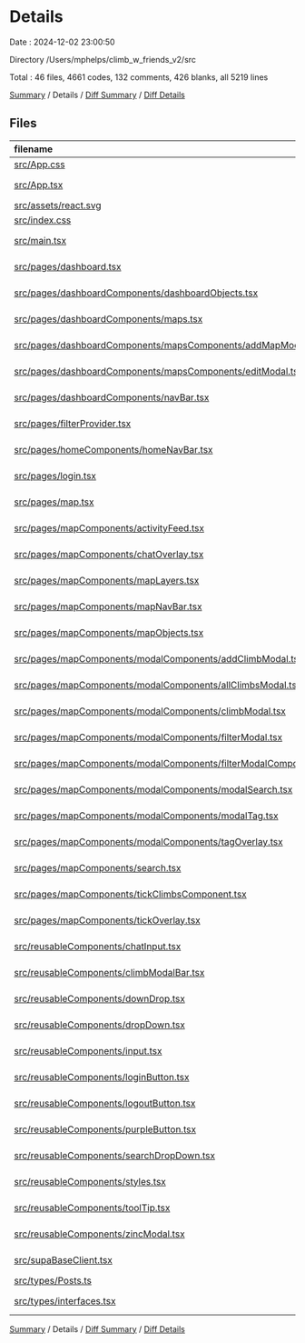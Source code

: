 # Details

Date : 2024-12-02 23:00:50

Directory /Users/mphelps/climb_w_friends_v2/src

Total : 46 files, 4661 codes, 132 comments, 426 blanks, all 5219 lines

[Summary](results.md) / Details / [Diff Summary](diff.md) / [Diff Details](diff-details.md)

## Files

| filename                                                                                                                                                                      | language       | code | comment | blank | total |
| :---------------------------------------------------------------------------------------------------------------------------------------------------------------------------- | :------------- | ---: | ------: | ----: | ----: |
| [src/App.css](/src/App.css)                                                                                                                                                   | CSS            |   37 |       0 |     6 |    43 |
| [src/App.tsx](/src/App.tsx)                                                                                                                                                   | TypeScript JSX |   11 |      32 |     3 |    46 |
| [src/assets/react.svg](/src/assets/react.svg)                                                                                                                                 | XML            |    1 |       0 |     0 |     1 |
| [src/index.css](/src/index.css)                                                                                                                                               | CSS            |   64 |       0 |     9 |    73 |
| [src/main.tsx](/src/main.tsx)                                                                                                                                                 | TypeScript JSX |   31 |       2 |     3 |    36 |
| [src/pages/dashboard.tsx](/src/pages/dashboard.tsx)                                                                                                                           | TypeScript JSX |   14 |       0 |     1 |    15 |
| [src/pages/dashboardComponents/dashboardObjects.tsx](/src/pages/dashboardComponents/dashboardObjects.tsx)                                                                     | TypeScript JSX |  377 |       0 |     2 |   379 |
| [src/pages/dashboardComponents/maps.tsx](/src/pages/dashboardComponents/maps.tsx)                                                                                             | TypeScript JSX |  113 |       0 |    10 |   123 |
| [src/pages/dashboardComponents/mapsComponents/addMapModal.tsx](/src/pages/dashboardComponents/mapsComponents/addMapModal.tsx)                                                 | TypeScript JSX |   76 |       1 |     5 |    82 |
| [src/pages/dashboardComponents/mapsComponents/editModal.tsx](/src/pages/dashboardComponents/mapsComponents/editModal.tsx)                                                     | TypeScript JSX |  222 |       0 |    15 |   237 |
| [src/pages/dashboardComponents/navBar.tsx](/src/pages/dashboardComponents/navBar.tsx)                                                                                         | TypeScript JSX |   30 |       0 |     4 |    34 |
| [src/pages/filterProvider.tsx](/src/pages/filterProvider.tsx)                                                                                                                 | TypeScript JSX |   28 |       0 |     7 |    35 |
| [src/pages/homeComponents/homeNavBar.tsx](/src/pages/homeComponents/homeNavBar.tsx)                                                                                           | TypeScript JSX |   38 |       0 |     3 |    41 |
| [src/pages/login.tsx](/src/pages/login.tsx)                                                                                                                                   | TypeScript JSX |   20 |       1 |     4 |    25 |
| [src/pages/map.tsx](/src/pages/map.tsx)                                                                                                                                       | TypeScript JSX |  223 |      14 |    43 |   280 |
| [src/pages/mapComponents/activityFeed.tsx](/src/pages/mapComponents/activityFeed.tsx)                                                                                         | TypeScript JSX |   62 |       1 |     9 |    72 |
| [src/pages/mapComponents/chatOverlay.tsx](/src/pages/mapComponents/chatOverlay.tsx)                                                                                           | TypeScript JSX |   89 |       1 |     9 |    99 |
| [src/pages/mapComponents/mapLayers.tsx](/src/pages/mapComponents/mapLayers.tsx)                                                                                               | TypeScript JSX |  298 |      45 |    29 |   372 |
| [src/pages/mapComponents/mapNavBar.tsx](/src/pages/mapComponents/mapNavBar.tsx)                                                                                               | TypeScript JSX |   95 |       0 |     3 |    98 |
| [src/pages/mapComponents/mapObjects.tsx](/src/pages/mapComponents/mapObjects.tsx)                                                                                             | TypeScript JSX |  462 |       0 |    13 |   475 |
| [src/pages/mapComponents/modalComponents/addClimbModal.tsx](/src/pages/mapComponents/modalComponents/addClimbModal.tsx)                                                       | TypeScript JSX |  280 |      11 |    28 |   319 |
| [src/pages/mapComponents/modalComponents/allClimbsModal.tsx](/src/pages/mapComponents/modalComponents/allClimbsModal.tsx)                                                     | TypeScript JSX |   26 |       0 |     4 |    30 |
| [src/pages/mapComponents/modalComponents/climbModal.tsx](/src/pages/mapComponents/modalComponents/climbModal.tsx)                                                             | TypeScript JSX |  225 |       2 |    29 |   256 |
| [src/pages/mapComponents/modalComponents/filterModal.tsx](/src/pages/mapComponents/modalComponents/filterModal.tsx)                                                           | TypeScript JSX |  258 |       3 |    24 |   285 |
| [src/pages/mapComponents/modalComponents/filterModalComponents.tsx/GradeDropDowns.tsx](/src/pages/mapComponents/modalComponents/filterModalComponents.tsx/GradeDropDowns.tsx) | TypeScript JSX |   67 |       0 |     6 |    73 |
| [src/pages/mapComponents/modalComponents/modalSearch.tsx](/src/pages/mapComponents/modalComponents/modalSearch.tsx)                                                           | TypeScript JSX |   82 |       1 |    12 |    95 |
| [src/pages/mapComponents/modalComponents/modalTag.tsx](/src/pages/mapComponents/modalComponents/modalTag.tsx)                                                                 | TypeScript JSX |  100 |       4 |    13 |   117 |
| [src/pages/mapComponents/modalComponents/tagOverlay.tsx](/src/pages/mapComponents/modalComponents/tagOverlay.tsx)                                                             | TypeScript JSX |   16 |       0 |     2 |    18 |
| [src/pages/mapComponents/search.tsx](/src/pages/mapComponents/search.tsx)                                                                                                     | TypeScript JSX |   51 |       5 |     2 |    58 |
| [src/pages/mapComponents/tickClimbsComponent.tsx](/src/pages/mapComponents/tickClimbsComponent.tsx)                                                                           | TypeScript JSX |   46 |       1 |     4 |    51 |
| [src/pages/mapComponents/tickOverlay.tsx](/src/pages/mapComponents/tickOverlay.tsx)                                                                                           | TypeScript JSX |  108 |       0 |    11 |   119 |
| [src/reusableComponents/chatInput.tsx](/src/reusableComponents/chatInput.tsx)                                                                                                 | TypeScript JSX |   34 |       0 |     4 |    38 |
| [src/reusableComponents/climbModalBar.tsx](/src/reusableComponents/climbModalBar.tsx)                                                                                         | TypeScript JSX |  253 |       3 |    18 |   274 |
| [src/reusableComponents/downDrop.tsx](/src/reusableComponents/downDrop.tsx)                                                                                                   | TypeScript JSX |   51 |       0 |     2 |    53 |
| [src/reusableComponents/dropDown.tsx](/src/reusableComponents/dropDown.tsx)                                                                                                   | TypeScript JSX |   89 |       0 |     9 |    98 |
| [src/reusableComponents/input.tsx](/src/reusableComponents/input.tsx)                                                                                                         | TypeScript JSX |   38 |       0 |     8 |    46 |
| [src/reusableComponents/loginButton.tsx](/src/reusableComponents/loginButton.tsx)                                                                                             | TypeScript JSX |   12 |       0 |     4 |    16 |
| [src/reusableComponents/logoutButton.tsx](/src/reusableComponents/logoutButton.tsx)                                                                                           | TypeScript JSX |   16 |       0 |     4 |    20 |
| [src/reusableComponents/purpleButton.tsx](/src/reusableComponents/purpleButton.tsx)                                                                                           | TypeScript JSX |   18 |       0 |     1 |    19 |
| [src/reusableComponents/searchDropDown.tsx](/src/reusableComponents/searchDropDown.tsx)                                                                                       | TypeScript JSX |   44 |       0 |     6 |    50 |
| [src/reusableComponents/styles.tsx](/src/reusableComponents/styles.tsx)                                                                                                       | TypeScript JSX |  332 |       0 |    22 |   354 |
| [src/reusableComponents/toolTip.tsx](/src/reusableComponents/toolTip.tsx)                                                                                                     | TypeScript JSX |   65 |       2 |     6 |    73 |
| [src/reusableComponents/zincModal.tsx](/src/reusableComponents/zincModal.tsx)                                                                                                 | TypeScript JSX |   42 |       2 |     5 |    49 |
| [src/supaBaseClient.tsx](/src/supaBaseClient.tsx)                                                                                                                             | TypeScript JSX |   45 |       1 |    12 |    58 |
| [src/types/Posts.ts](/src/types/Posts.ts)                                                                                                                                     | TypeScript     |    5 |       0 |     1 |     6 |
| [src/types/interfaces.tsx](/src/types/interfaces.tsx)                                                                                                                         | TypeScript JSX |   67 |       0 |    11 |    78 |

[Summary](results.md) / Details / [Diff Summary](diff.md) / [Diff Details](diff-details.md)
